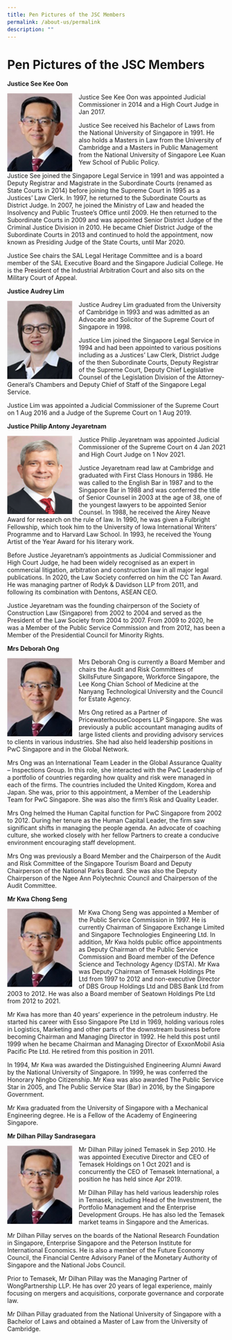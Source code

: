 ```yaml
---
title: Pen Pictures of the JSC Members
permalink: /about-us/permalink
description: ""
---
```

# Pen Pictures of the JSC Members
**Justice See Kee Oon**

<img src="/images/Justice%20See%20Kee%20Oon.png" 
     style="width:150px;
            height:180px;
						float: left;
						margin-right:15px;
						" />
Justice See Kee Oon was appointed Judicial Commissioner in 2014 and a High Court Judge in Jan 2017.

Justice See received his Bachelor of Laws from the National University of Singapore in 1991. He also holds a Masters in Law from the University of Cambridge and a Masters in Public Management from the National University of Singapore Lee Kuan Yew School of Public Policy.

Justice See joined the Singapore Legal Service in 1991 and was appointed a Deputy Registrar and Magistrate in the Subordinate Courts (renamed as State Courts in 2014) before joining the Supreme Court in 1995 as a Justices’ Law Clerk. In 1997, he returned to the Subordinate Courts as District Judge. In 2007, he joined the Ministry of Law and headed the Insolvency and Public Trustee’s Office until 2009. He then returned to the Subordinate Courts in 2009 and was appointed Senior District Judge of the Criminal Justice Division in 2010. He became Chief District Judge of the Subordinate Courts in 2013 and continued to hold the appointment, now known as Presiding Judge of the State Courts, until Mar 2020.

Justice See chairs the SAL Legal Heritage Committee and is a board member of the SAL Executive Board and the Singapore Judicial College. He is the President of the Industrial Arbitration Court and also sits on the Military Court of Appeal.


**Justice Audrey Lim**

<img src="/images/Justice%20Audrey%20Lim.png" 
		 style="width: 150px;
						height: 180px;
						float: left; 
						margin-right: 15px;">
Justice Audrey Lim graduated from the University of Cambridge in 1993 and was admitted as an Advocate and Solicitor of the Supreme Court of Singapore in 1998.

Justice Lim joined the Singapore Legal Service in 1994 and had been appointed to various positions including as a Justices’ Law Clerk, District Judge of the then Subordinate Courts, Deputy Registrar of the Supreme Court, Deputy Chief Legislative Counsel of the Legislation Division of the Attorney-General’s Chambers and Deputy Chief of Staff of the Singapore Legal Service.

Justice Lim was appointed a Judicial Commissioner of the Supreme Court on 1 Aug 2016 and a Judge of the Supreme Court on 1 Aug 2019.

**Justice Philip Antony Jeyaretnam**

<img src="/images/Justice%20Philip%20Antony%20Jeyaretnam.png" 
style="
width: 150px;
height: 180px;
float:left; 
margin-right: 15px;">

Justice Philip Jeyaretnam was appointed Judicial Commissioner of the Supreme Court on 4 Jan 2021 and High Court Judge on 1 Nov 2021.

Justice Jeyaretnam read law at Cambridge and graduated with First Class Honours in 1986. He was called to the English Bar in 1987 and to the Singapore Bar in 1988 and was conferred the title of Senior Counsel in 2003 at the age of 38, one of the youngest lawyers to be appointed Senior Counsel. In 1988, he received the Airey Neave Award for research on the rule of law. In 1990, he was given a Fulbright Fellowship, which took him to the University of Iowa International Writers’ Programme and to Harvard Law School. In 1993, he received the Young Artist of the Year Award for his literary work.

Before Justice Jeyaretnam’s appointments as Judicial Commissioner and High Court Judge, he had been widely recognised as an expert in commercial litigation, arbitration and construction law in all major legal publications. In 2020, the Law Society conferred on him the CC Tan Award. He was managing partner of Rodyk & Davidson LLP from 2011, and following its combination with Dentons, ASEAN CEO.

Justice Jeyaretnam was the founding chairperson of the Society of Construction Law (Singapore) from 2002 to 2004 and served as the President of the Law Society from 2004 to 2007. From 2009 to 2020, he was a Member of the Public Service Commission and from 2012, has been a Member of the Presidential Council for Minority Rights.

**Mrs Deborah Ong**

<img src="/images/Justice%20See%20Kee%20Oon.png" 
     style="width:150px;
            height:180px;
						float: left;
						margin-right:15px;
						" />
						
Mrs Deborah Ong is currently a Board Member and chairs the Audit and Risk Committees of SkillsFuture Singapore, Workforce Singapore, the Lee Kong Chian School of Medicine at the Nanyang Technological University and the Council for Estate Agency.

Mrs Ong retired as a Partner of PricewaterhouseCoopers LLP Singapore. She was previously a public accountant managing audits of large listed clients and providing advisory services to clients in various industries. She had also held leadership positions in PwC Singapore and in the Global Network.

Mrs Ong was an International Team Leader in the Global Assurance Quality – Inspections Group. In this role, she interacted with the PwC Leadership of a portfolio of countries regarding how quality and risk were managed in each of the firms. The countries included the United Kingdom, Korea and Japan. She was, prior to this appointment, a Member of the Leadership Team for PwC Singapore. She was also the firm’s Risk and Quality Leader.

Mrs Ong helmed the Human Capital function for PwC Singapore from 2002 to 2012. During her tenure as the Human Capital Leader, the firm saw significant shifts in managing the people agenda. An advocate of coaching culture, she worked closely with her fellow Partners to create a conducive environment encouraging staff development.

Mrs Ong was previously a Board Member and the Chairperson of the Audit and Risk Committee of the Singapore Tourism Board and Deputy Chairperson of the National Parks Board. She was also the Deputy Chairperson of the Ngee Ann Polytechnic Council and Chairperson of the Audit Committee.

**Mr Kwa Chong Seng**

<img src="/images/Justice%20See%20Kee%20Oon.png" 
     style="width:150px;
            height:180px;
						float: left;
						margin-right:15px;
						" />
						
Mr Kwa Chong Seng was appointed a Member of the Public Service Commission in 1997. He is currently Chairman of Singapore Exchange Limited and Singapore Technologies Engineering Ltd. In addition, Mr Kwa holds public office appointments as Deputy Chairman of the Public Service Commission and Board member of the Defence Science and Technology Agency (DSTA). Mr Kwa was Deputy Chairman of Temasek Holdings Pte Ltd from 1997 to 2012 and non-executive Director of DBS Group Holdings Ltd and DBS Bank Ltd from 2003 to 2012. He was also a Board member of Seatown Holdings Pte Ltd from 2012 to 2021.

Mr Kwa has more than 40 years’ experience in the petroleum industry. He started his career with Esso Singapore Pte Ltd in 1969, holding various roles in Logistics, Marketing and other parts of the downstream business before becoming Chairman and Managing Director in 1992. He held this post until 1999 when he became Chairman and Managing Director of ExxonMobil Asia Pacific Pte Ltd. He retired from this position in 2011.

In 1994, Mr Kwa was awarded the Distinguished Engineering Alumni Award by the National University of Singapore. In 1999, he was conferred the Honorary Ningbo Citizenship. Mr Kwa was also awarded The Public Service Star in 2005, and The Public Service Star (Bar) in 2016, by the Singapore Government.

Mr Kwa graduated from the University of Singapore with a Mechanical Engineering degree. He is a Fellow of the Academy of Engineering Singapore.

**Mr Dilhan Pillay Sandrasegara**

<img src="/images/Justice%20See%20Kee%20Oon.png" 
     style="width:150px;
            height:180px;
						float: left;
						margin-right:15px;
						" />
						
Mr Dilhan Pillay joined Temasek in Sep 2010. He was appointed Executive Director and CEO of Temasek Holdings on 1 Oct 2021 and is concurrently the CEO of Temasek International, a position he has held since Apr 2019.

Mr Dilhan Pillay has held various leadership roles in Temasek, including Head of the Investment, the Portfolio Management and the Enterprise Development Groups. He has also led the Temasek market teams in Singapore and the Americas.

Mr Dilhan Pillay serves on the boards of the National Research Foundation in Singapore, Enterprise Singapore and the Peterson Institute for International Economics. He is also a member of the Future Economy Council, the Financial Centre Advisory Panel of the Monetary Authority of Singapore and the National Jobs Council.

Prior to Temasek, Mr Dilhan Pillay was the Managing Partner of WongPartnership LLP. He has over 20 years of legal experience, mainly focusing on mergers and acquisitions, corporate governance and corporate law.

Mr Dilhan Pillay graduated from the National University of Singapore with a Bachelor of Laws and obtained a Master of Law from the University of Cambridge.